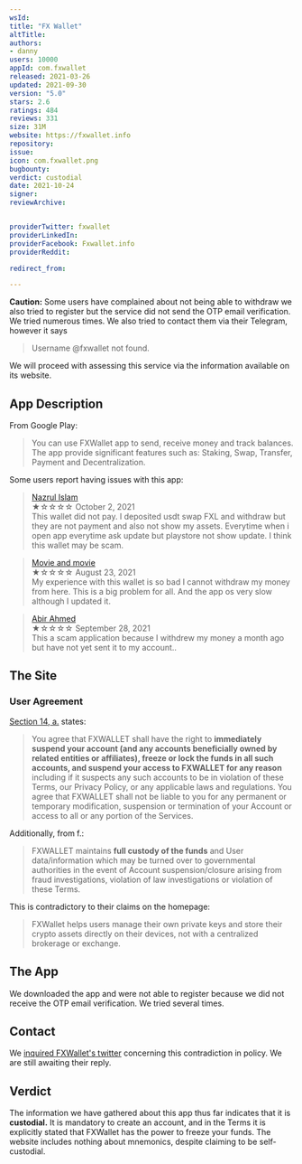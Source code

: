 ```yaml
---
wsId: 
title: "FX Wallet"
altTitle: 
authors:
- danny
users: 10000
appId: com.fxwallet
released: 2021-03-26
updated: 2021-09-30
version: "5.0"
stars: 2.6
ratings: 484
reviews: 331
size: 31M
website: https://fxwallet.info
repository: 
issue: 
icon: com.fxwallet.png
bugbounty: 
verdict: custodial
date: 2021-10-24
signer: 
reviewArchive:


providerTwitter: fxwallet
providerLinkedIn: 
providerFacebook: Fxwallet.info
providerReddit: 

redirect_from:

---
```



**Caution:** Some users have complained about not being able to withdraw we also tried to register but the service did not send the OTP email verification. We tried numerous times. We also tried to contact them via their Telegram, however it says 

> Username @fxwallet not found.

We will proceed with assessing this service via the information available on its website.

## App Description

From Google Play:

>  You can use FXWallet app to send, receive money and track balances. The app provide significant features such as: Staking, Swap, Transfer, Payment and Decentralization.

Some users report having issues with this app:

> [Nazrul Islam](https://play.google.com/store/apps/details?id=com.fxwallet&reviewId=gp%3AAOqpTOFyt050xEu_H7iTNXmy3ovL4WTUZZ915Q_XQKM0QuHM6Hxk3JYCj-hSGsDugh6sj8aNME2BagAgjwM)<br>
  ★☆☆☆☆ October 2, 2021 <br>
       This wallet did not pay. I deposited usdt swap FXL and withdraw but they are not payment and also not show my assets. Everytime when i open app everytime ask update but playstore not show update. I think this wallet may be scam.
       
> [Movie and movie](https://play.google.com/store/apps/details?id=com.fxwallet&reviewId=gp%3AAOqpTOEhx4Ub6SbYrJmS_phm8-2qvBDPLRr63CDmhZQrWSdWoPcqJAoCefZqc6v30_zi964lgZY_kTVgEXI)<br>
  ★☆☆☆☆ August 23, 2021 <br>
       My experience with this wallet is so bad I cannot withdraw my money from here. This is a big problem for all. And the app os very slow although I updated it.

> [Abir Ahmed](https://play.google.com/store/apps/details?id=com.fxwallet&reviewId=gp%3AAOqpTOGBIlwvm_ilN6JPOY8JkHN_9ZFPMywvseVUyxEC5buCq1jmL4Fr-7_KT5rYvBbVLAOFEgWoHGyuR-A)<br>
  ★☆☆☆☆ September 28, 2021 <br>
       This a scam application because I withdrew my money a month ago but have not yet sent it to my account..

## The Site

### User Agreement

[Section 14, a.](https://fxwallet.info/page/termOfUse) states:

> You agree that FXWALLET shall have the right to **immediately suspend your account (and any accounts beneficially owned by related entities or affiliates), freeze or lock the funds in all such accounts, and suspend your access to FXWALLET  for any reason** including if it suspects any such accounts to be in violation of these Terms, our Privacy Policy, or any applicable laws and regulations. You agree that FXWALLET shall not be liable to you for any permanent or temporary modification, suspension or termination of your Account or access to all or any portion of the Services. 

Additionally, from f.:

> FXWALLET maintains **full custody of the funds** and User data/information which may be turned over to governmental authorities in the event of Account suspension/closure arising from fraud investigations, violation of law investigations or violation of these Terms.

This is contradictory to their claims on the homepage:

> FXWallet helps users manage their own private keys and store their crypto assets directly on their devices, not with a centralized brokerage or exchange.

## The App

We downloaded the app and were not able to register because we did not receive the OTP email verification. We tried several times.

## Contact

We [inquired FXWallet's twitter](https://twitter.com/BitcoinWalletz/status/1450775588784914447) concerning this contradiction in policy. We are still awaiting their reply.

## Verdict

The information we have gathered about this app thus far indicates that it is **custodial.** It is mandatory to create an account, and in the Terms it is explicitly stated that FXWallet has the power to freeze your funds. The website includes nothing about mnemonics, despite claiming to be self-custodial.
